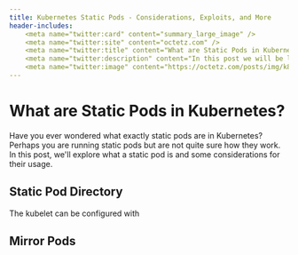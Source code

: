 ```yaml
---
title: Kubernetes Static Pods - Considerations, Exploits, and More
header-includes:
    <meta name="twitter:card" content="summary_large_image" />
    <meta name="twitter:site" content="octetz.com" />
    <meta name="twitter:title" content="What are Static Pods in Kubernetes?" />
    <meta name="twitter:description" content="In this post we will be looking at static pods. What they are, why they exist, and more!" />
    <meta name="twitter:image" content="https://octetz.com/posts/img/k8s-static-pods-banner.png" />
---
```


# What are Static Pods in Kubernetes?

Have you ever wondered what exactly static pods are in Kubernetes? Perhaps you are running static pods but are not quite sure how they work. In this post, we'll explore what a static pod is and some considerations for their usage.

## Static Pod Directory

The kubelet can be configured with 

## Mirror Pods



